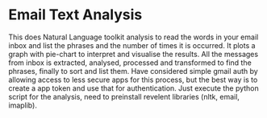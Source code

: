 # Email Text Analysis

This does Natural Language toolkit analysis to read the words in your email inbox and list the phrases and the number of times it is occurred. 
It plots a graph with pie-chart to interpret and visualise the results. All the messages from inbox is extracted, analysed, processed and transformed to find the phrases, finally to sort and list them. Have considered simple gmail auth by allowing access to less secure apps for this process, but the best way is to create a app token and use that for authentication. Just execute the python script for the analysis, need to preinstall revelent libraries (nltk, email, imaplib).
